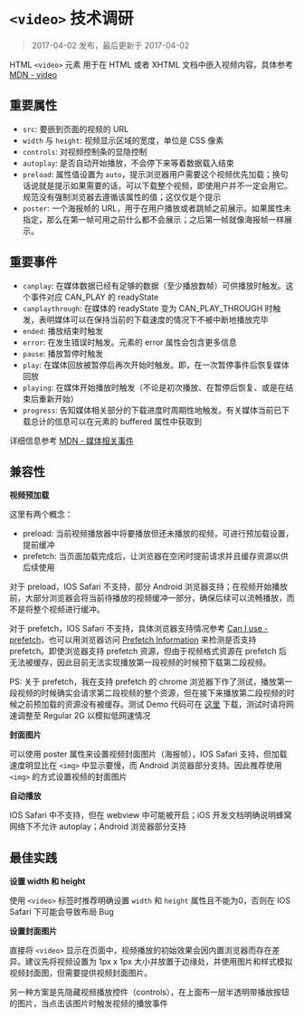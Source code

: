 `<video>` 技术调研
===

> 2017-04-02 发布，最后更新于 2017-04-02

HTML `<video>` 元素 用于在 HTML 或者 XHTML 文档中嵌入视频内容。具体参考 [MDN - video](https://developer.mozilla.org/zh-CN/docs/Web/HTML/Element/video#Attributes)

## 重要属性

* `src`: 要嵌到页面的视频的 URL
* `width` 与 `height`: 视频显示区域的宽度，单位是 CSS 像素
* `controls`: 对视频控制条的显隐控制
* `autoplay`: 是否自动开始播放，不会停下来等着数据载入结束
* `preload`: 属性值设置为 `auto`，提示浏览器用户需要这个视频优先加载；换句话说就是提示如果需要的话，可以下载整个视频，即使用户并不一定会用它。规范没有强制浏览器去遵循该属性的值；这仅仅是个提示
* `poster`: 一个海报帧的 URL，用于在用户播放或者跳帧之前展示。如果属性未指定，那么在第一帧可用之前什么都不会展示；之后第一帧就像海报帧一样展示。

## 重要事件

* `canplay`: 在媒体数据已经有足够的数据（至少播放数帧）可供播放时触发。这个事件对应 CAN_PLAY 的 readyState
* `canplaythrough`: 在媒体的 readyState 变为 CAN_PLAY_THROUGH 时触发，表明媒体可以在保持当前的下载速度的情况下不被中断地播放完毕
* `ended`: 播放结束时触发
* `error`: 在发生错误时触发。元素的 error 属性会包含更多信息
* `pause`: 播放暂停时触发
* `play`: 在媒体回放被暂停后再次开始时触发。即，在一次暂停事件后恢复媒体回放
* `playing`: 在媒体开始播放时触发（不论是初次播放、在暂停后恢复、或是在结束后重新开始）
* `progress`: 告知媒体相关部分的下载进度时周期性地触发。有关媒体当前已下载总计的信息可以在元素的 buffered 属性中获取到

详细信息参考 [MDN - 媒体相关事件](https://developer.mozilla.org/zh-CN/docs/Web/Guide/Events/Media_events)

## 兼容性

**视频预加载**

这里有两个概念：

* preload: 当前视频播放器中将要播放但还未播放的视频，可进行预加载设置，提前缓冲
* prefetch: 当页面加载完成后，让浏览器在空闲时提前请求并且缓存资源以供后续使用

对于 preload，IOS Safari 不支持，部分 Android 浏览器支持；在视频开始播放前，大部分浏览器会将当前待播放的视频缓冲一部分，确保后续可以流畅播放，而不是将整个视频进行缓冲。

对于 prefetch，IOS Safari 不支持，具体浏览器支持情况参考 [Can I use - prefetch](http://caniuse.com/#search=prefetch)，也可以用浏览器访问 [Prefetch Information](http://browserspy.dk/prefetch.php) 来检测是否支持 prefetch。即使浏览器支持 prefetch 资源，但由于视频格式资源在 prefetch 后无法被缓存，因此目前无法实现播放第一段视频的时候预下载第二段视频。

PS: 关于 prefetch，我在支持 prefetch 的 chrome 浏览器下作了测试，播放第一段视频的时候确实会请求第二段视频的整个资源，但在接下来播放第二段视频的时候之前预加载的资源没有被缓存。测试 Demo 代码可在 [这里](https://github.com/AnHongpeng/mobile-web-case/tree/master/video) 下载，测试时请将网速调整至 Regular 2G 以模拟低网速情况

**封面图片**

可以使用 poster 属性来设置视频封面图片（海报帧），IOS Safari 支持，但加载速度明显比在 `<img>` 中显示要慢，而 Android 浏览器部分支持。因此推荐使用 `<img>` 的方式设置视频的封面图片

**自动播放**

IOS Safari 中不支持，但在 webview 中可能被开启；iOS 开发文档明确说明蜂窝网络下不允许 autoplay；Android 浏览器部分支持

## 最佳实践

**设置 width 和 height**

使用 `<video>` 标签时推荐明确设置 `width` 和 `height` 属性且不能为0，否则在 IOS Safari 下可能会导致布局 Bug

**设置封面图片**

直接将 `<video>` 显示在页面中，视频播放的初始效果会因内置浏览器而存在差异。建议先将视频设置为 1px x 1px 大小并放置于边缘处，并使用图片和样式模拟视频封面图，但需要提供视频封面图片。

另一种方案是先隐藏视频播放控件（controls），在上面布一层半透明带播放按钮的图片，当点击该图片时触发视频的播放事件
